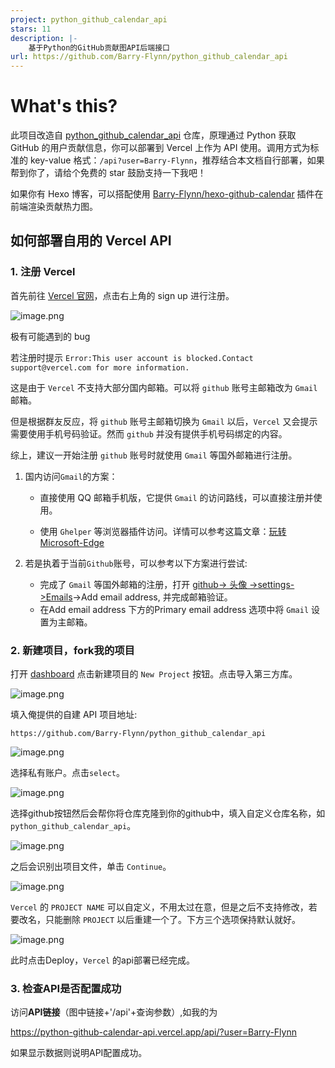 ```yaml
---
project: python_github_calendar_api
stars: 11
description: |-
    基于Python的GitHub贡献图API后端接口
url: https://github.com/Barry-Flynn/python_github_calendar_api
---
```


# What's this?

此项目改造自 [python_github_calendar_api](https://github.com/Zfour/python_github_calendar_api) 仓库，原理通过 Python 获取 GitHub 的用户贡献信息，你可以部署到 Vercel 上作为 API 使用。调用方式为标准的 key-value 格式：`/api?user=Barry-Flynn`，推荐结合本文档自行部署，如果帮到你了，请给个免费的 star 鼓励支持一下我吧！

如果你有 Hexo 博客，可以搭配使用 [Barry-Flynn/hexo-github-calendar](https://github.com/Barry-Flynn/hexo-github-calendar) 插件在前端渲染贡献热力图。


## 如何部署自用的 Vercel API

### 1. 注册 Vercel

首先前往 [Vercel 官网](https://vercel.com/)，点击右上角的 sign up 进行注册。

![image.png](https://cdn.nlark.com/yuque/0/2021/png/8391485/1612880174758-059d6e22-d5ec-4478-9b8c-4a9d7c041f44.png)

极有可能遇到的 bug

若注册时提示 `Error:This user account is blocked.Contact support@vercel.com for more information.`

这是由于 `Vercel` 不支持大部分国内邮箱。可以将 `github` 账号主邮箱改为 `Gmail` 邮箱。

但是根据群友反应，将 `github` 账号主邮箱切换为 `Gmail` 以后，`Vercel` 又会提示需要使用手机号码验证。然而 `github` 并没有提供手机号码绑定的内容。

综上，建议一开始注册 `github` 账号时就使用 `Gmail` 等国外邮箱进行注册。

1. 国内访问`Gmail`的方案：

   - 直接使用 QQ 邮箱手机版，它提供 `Gmail` 的访问路线，可以直接注册并使用。

   - 使用 `Ghelper` 等浏览器插件访问。详情可以参考这篇文章：[玩转 Microsoft-Edge](https://github.com/Zfour/python_github_calendar_api/blob/master/posts/8c8df126)

2. 若是执着于当前`Github`账号，可以参考以下方案进行尝试:

   - 完成了 `Gmail` 等国外邮箱的注册，打开 [github-> 头像 ->settings->Emails](https://github.com/settings/emails)->Add email address, 并完成邮箱验证。
   - 在Add email address 下方的Primary email address 选项中将 `Gmail` 设置为主邮箱。

### 2. 新建项目，fork我的项目

打开 [dashboard](https://vercel.com/dashboard) 点击新建项目的 `New Project` 按钮。点击导入第三方库。

![image.png](https://cdn.nlark.com/yuque/0/2021/png/8391485/1612949541795-cfe67df4-a443-4604-86fd-a34ea9c34bed.png)



填入俺提供的自建 API 项目地址:

```
https://github.com/Barry-Flynn/python_github_calendar_api
```



![image.png](https://cdn.nlark.com/yuque/0/2021/png/8391485/1612949577842-18cc23f8-5cf6-4f72-b892-d244d22a3089.png)

选择私有账户。点击`select`。



![image.png](https://cdn.nlark.com/yuque/0/2021/png/8391485/1612949622863-54b72f81-9add-479d-94ed-aeb125099afe.png)

选择github按钮然后会帮你将仓库克隆到你的github中，填入自定义仓库名称，如 `python_github_calendar_api`。

![image.png](https://cdn.nlark.com/yuque/0/2021/png/8391485/1612949755226-a97f3c75-8328-4630-91f2-2dd9dddf3665.png)

之后会识别出项目文件，单击 `Continue`。

![image.png](https://cdn.nlark.com/yuque/0/2021/png/8391485/1612949831064-f4b2cef1-eb64-4bac-8841-b991768ffee8.png)

`Vercel` 的 `PROJECT NAME` 可以自定义，不用太过在意，但是之后不支持修改，若要改名，只能删除 `PROJECT` 以后重建一个了。下方三个选项保持默认就好。 


![image.png](https://cdn.nlark.com/yuque/0/2021/png/8391485/1612949883724-064103a2-658f-49cb-b1e6-f3a7f0a511d1.png)



此时点击Deploy，`Vercel` 的api部署已经完成。

### 3. 检查API是否配置成功

访问**API链接**（图中链接+'/api'+查询参数）,如我的为

https://python-github-calendar-api.vercel.app/api/?user=Barry-Flynn

如果显示数据则说明API配置成功。

